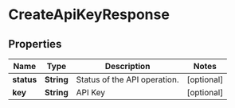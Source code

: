 
# CreateApiKeyResponse

## Properties
Name | Type | Description | Notes
------------ | ------------- | ------------- | -------------
**status** | **String** | Status of the API operation. |  [optional]
**key** | **String** | API Key |  [optional]



